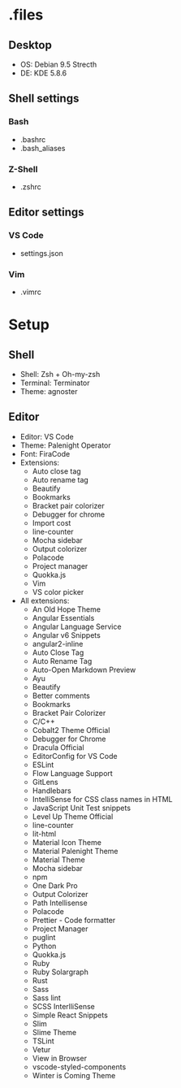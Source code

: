 # .files
## Desktop
* OS: Debian 9.5 Strecth
* DE: KDE 5.8.6
## Shell settings
### Bash
* .bashrc
* .bash_aliases
### Z-Shell
* .zshrc
## Editor settings
### VS Code
* settings.json
### Vim
* .vimrc
# Setup
## Shell
* Shell: Zsh + Oh-my-zsh
* Terminal: Terminator
* Theme: agnoster
## Editor
* Editor: VS Code
* Theme: Palenight Operator
* Font: FiraCode
* Extensions: 
    * Auto close tag
    * Auto rename tag
    * Beautify
    * Bookmarks
    * Bracket pair colorizer
    * Debugger for chrome
    * Import cost
    * line-counter
    * Mocha sidebar
    * Output colorizer
    * Polacode
    * Project manager
    * Quokka.js
    * Vim
    * VS color picker
* All extensions:
    * An Old Hope Theme
    * Angular Essentials
    * Angular Language Service
    * Angular v6 Snippets
    * angular2-inline
    * Auto Close Tag
    * Auto Rename Tag
    * Auto-Open Markdown Preview
    * Ayu
    * Beautify
    * Better comments
    * Bookmarks
    * Bracket Pair Colorizer
    * C/C++
    * Cobalt2 Theme Official
    * Debugger for Chrome
    * Dracula Official
    * EditorConfig for VS Code
    * ESLint
    * Flow Language Support
    * GitLens
    * Handlebars
    * IntelliSense for CSS class names in HTML
    * JavaScript Unit Test snippets
    * Level Up Theme Official
    * line-counter
    * lit-html
    * Material Icon Theme
    * Material Palenight Theme
    * Material Theme
    * Mocha sidebar
    * npm
    * One Dark Pro
    * Output Colorizer
    * Path Intellisense
    * Polacode
    * Prettier - Code formatter
    * Project Manager
    * puglint
    * Python
    * Quokka.js
    * Ruby
    * Ruby Solargraph
    * Rust
    * Sass
    * Sass lint
    * SCSS InterlliSense
    * Simple React Snippets
    * Slim
    * Slime Theme
    * TSLint
    * Vetur
    * View in Browser
    * vscode-styled-components
    * Winter is Coming Theme
